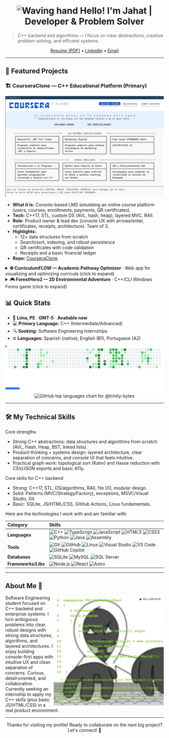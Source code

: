 <!-- markdownlint-disable MD033 -->
<h1 align="center"><img alt="Waving hand" src="https://media.giphy.com/media/hvRJCLFzcasrR4ia7z/giphy.gif" width="35"> Hello! I'm Jahat | Developer & Problem Solver</h1>
<!-- markdownlint-enable MD033 -->

> C++ backend and algorithms — I focus on clear abstractions, creative problem solving, and efficient systems.

<!-- markdownlint-disable MD033 -->
<div align="center">
  <a href=".github/assets/Resume_ES_Jahat_Trinidad.pdf">Resume (PDF)</a>
  •
  <a href="https://www.linkedin.com/in/trinitybytes">LinkedIn</a>
  •
  <a href="mailto:jahatjassiel@outlook.com">Email</a>
</div>
<!-- markdownlint-enable MD033 -->

---

## 🚀 Featured Projects

### 🏗️ CourseraClone — C++ Educational Platform (Primary)

<!-- markdownlint-disable MD033 -->
<div align="center">
  <img src=".github/assets/screenshots/coursera-clone-main.png" alt="CourseraClone console UI main menu" width="640"/>
</div>

- **What it is:** Console-based LMS simulating an online course platform (users, courses, enrollments, payments, QR certificates).
- **Tech:** C++17, STL, custom DS (AVL, hash, heap), layered MVC, RAII.
- **Role:** Product owner & lead dev (console UX with arrows/enter, certificates, receipts, architecture). Team of 3.
- **Highlights:**
  - 12+ data structures from scratch
  - Search/sort, indexing, and robust persistence
  - QR certificates with code validation
  - Receipts and a basic financial ledger
- **Repo:** [CourseraClone](https://github.com/trinity-bytes/CourseraClone)

<details>
  <summary><strong>🌐 CurriculumFLOW — Academic Pathway Optimizer</strong> · Web app for visualizing and optimizing curricula (click to expand)</summary>

  <div align="center">
    <img src=".github/assets/screenshots/curriculum-flow-graph.png" alt="CurriculumFLOW curriculum graph visualization" width="640"/>
  </div>

- **What it is:** Visualize prerequisites and generate valid study plans with topological sorting.
- **Tech:** HTML/CSS/JS, Bootstrap 5, Cytoscape.js, Dagre.js.
- **Highlights:** Kahn topo sort + Hasse reduction; CSV/JSON import-export; offline ready.
- **Links:** [Repo](https://github.com/trinity-bytes/CurriculumFLOW) · [Live](https://trinity-bytes.github.io/CurriculumFLOW/)

</details>

<details>
  <summary><strong>🎮 ForestHero2 — 2D Environmental Adventure</strong> · C++/CLI Windows Forms game (click to expand)</summary>

  <div align="center">
    <img src=".github/assets/screenshots/forest-hero-gameplay.png" alt="ForestHero2 pixel-art gameplay" width="640"/>
  </div>

- **What it is:** Pixel-art game about protecting and reforesting a forest; resource management and combat.
- **Tech:** C++14, C++/CLI, Windows Forms, System::Drawing; basic audio and persistence.
- **Highlights:** Solid game loop (states/input/timing), reforestation mechanics, UI screens, sound effects/music.
- **Link:** [Repo](https://github.com/trinity-bytes/ForestHero2)

<!-- markdownlint-enable MD033 -->
</details>

## 📊 Quick Stats

- :round_pushpin: **Lima, PE** · **GMT-5** · **Available now**
- :computer: **Primary Language:** C++ (Intermediate/Advanced)
- :mag: **Seeking:** Software Engineering Internships
- :globe_with_meridians: **Languages:** Spanish (native), English (B1), Portuguese (A2)

<!-- markdownlint-disable MD033 -->
<picture>
  <source
    media="(prefers-color-scheme: dark)"
    srcset="images/breakout-dark.svg"
  />
  <source
    media="(prefers-color-scheme: light)"
    srcset="images/breakout-light.svg"
  />
  <img alt="Breakout mini-game SVG (light mode)" src="images/breakout-light.svg" />
</picture>

<div align="center">
  <picture>
  <source media="(prefers-color-scheme: dark)" srcset="https://github-readme-stats.vercel.app/api/top-langs/?username=trinity-bytes&theme=catppuccin_mocha&hide_border=false&include_all_commits=true&count_private=true&layout=compact&cache_seconds=7200" />
  <source media="(prefers-color-scheme: light)" srcset="https://github-readme-stats.vercel.app/api/top-langs/?username=trinity-bytes&theme=catppuccin_latte&hide_border=false&include_all_commits=true&count_private=true&layout=compact&cache_seconds=7200" />
  <img alt="GitHub top languages chart for @trinity-bytes" src="https://github-readme-stats.vercel.app/api/top-langs/?username=trinity-bytes&theme=catppuccin_latte&hide_border=false&include_all_commits=true&count_private=true&layout=compact&cache_seconds=7200" />
  </picture>
</div>
<!-- markdownlint-enable MD033 -->

---

## 🛠️ My Technical Skills

Core strengths

- Strong C++ abstractions: data structures and algorithms from scratch (AVL, Hash, Heap, BST, linked lists).
- Product-thinking + systems design: layered architecture, clear separation of concerns, and console UI that feels intuitive.
- Practical graph work: topological sort (Kahn) and Hasse reduction with CSV/JSON exports and basic A11y.

Core skills for C++ backend

- Strong: C++17, STL, DS/algorithms, RAII, file I/O, modular design.
- Solid: Patterns (MVC/Strategy/Factory), exceptions, MSVC/Visual Studio, Git.
- Basic: SQLite, JS/HTML/CSS, GitHub Actions, Linux fundamentals.

Here are the technologies I work with and am familiar with:

| Category            | Skills                                                                                                                                                                                                                                                                                                                                                                                                                                                                                                                                                                                                                                                                                                                                                                                                                                                                    |
| :------------------ | :------------------------------------------------------------------------------------------------------------------------------------------------------------------------------------------------------------------------------------------------------------------------------------------------------------------------------------------------------------------------------------------------------------------------------------------------------------------------------------------------------------------------------------------------------------------------------------------------------------------------------------------------------------------------------------------------------------------------------------------------------------------------------------------------------------------------------------------------------------------------ |
| **Languages**       | ![C++](https://img.shields.io/badge/-C++-00599C?style=for-the-badge&logo=cplusplus&logoColor=white) ![TypeScript](https://img.shields.io/badge/-TypeScript-3178C6?style=for-the-badge&logo=typescript&logoColor=white) ![JavaScript](https://img.shields.io/badge/-JavaScript-F7DF1E?style=for-the-badge&logo=javascript&logoColor=black) ![HTML5](https://img.shields.io/badge/-HTML5-E34F26?style=for-the-badge&logo=html5&logoColor=white) ![CSS3](https://img.shields.io/badge/-CSS3-1572B6?style=for-the-badge&logo=css3&logoColor=white) ![Python](https://img.shields.io/badge/-Python-3776AB?style=for-the-badge&logo=python&logoColor=white) ![Java](https://img.shields.io/badge/-Java-007396?style=for-the-badge&logo=java&logoColor=white) ![Assembly](https://img.shields.io/badge/-Assembly-654FF0?style=for-the-badge&logo=assemblyscript&logoColor=white) |
| **Tools**           | ![Git](https://img.shields.io/badge/-Git-F05032?style=for-the-badge&logo=git&logoColor=white) ![GitHub](https://img.shields.io/badge/-GitHub-181717?style=for-the-badge&logo=github&logoColor=white) ![Linux](https://img.shields.io/badge/-Linux-FCC624?style=for-the-badge&logo=linux&logoColor=black) ![Visual Studio](https://img.shields.io/badge/-Visual%20Studio-5C2D91?style=for-the-badge&logo=visualstudio&logoColor=white) ![VS Code](https://img.shields.io/badge/-VS%20Code-007ACC?style=for-the-badge&logo=visualstudiocode&logoColor=white) ![GitHub Copilot](https://img.shields.io/badge/-GitHub%20Copilot-000000?style=for-the-badge&logo=githubcopilot&logoColor=white)                                                                                                                                                                                |
| **Databases**       | ![SQLite](https://img.shields.io/badge/-SQLite-003B57?style=for-the-badge&logo=sqlite&logoColor=white) ![MySQL](https://img.shields.io/badge/-MySQL-4479A1?style=for-the-badge&logo=mysql&logoColor=white) ![SQL Server](https://img.shields.io/badge/-SQL%20Server-CC2927?style=for-the-badge&logo=microsoftsqlserver&logoColor=white)                                                                                                                                                                                                                                                                                                                                                                                                                                                                                                                                   |
| **Frameworks/Libs** | ![Node.js](https://img.shields.io/badge/-Node.js-339933?style=for-the-badge&logo=nodedotjs&logoColor=white) ![React](https://img.shields.io/badge/-React-61DAFB?style=for-the-badge&logo=react&logoColor=black) ![Astro](https://img.shields.io/badge/-Astro-0C1222?style=for-the-badge&logo=astro&logoColor=white)                                                                                                                                                                                                                                                                                                                                                                                                                                                                                                                                                       |

---

## About Me 🎯

<!-- markdownlint-disable MD033 -->
<picture>
  <source media="(prefers-color-scheme: dark)" srcset=".github/assets/gifs/about-me-coding-dark.gif" />
  <source media="(prefers-color-scheme: light)" srcset=".github/assets/gifs/about-me-coding-light.gif" />
  <img align="right" alt="Animated illustration of a person coding at a desk (looping GIF)" width="350" src=".github/assets/gifs/about-me-coding-light.gif" />
</picture>
<!-- markdownlint-enable MD033 -->

Software Engineering student focused on C++ backend and enterprise systems. I turn ambiguous problems into clear, robust designs with strong data structures, algorithms, and layered architectures. I enjoy building console-first apps with intuitive UX and clean separation of concerns. Curious, detail‑oriented, and collaborative. Currently seeking an internship to apply my C++ skills (plus basic JS/HTML/CSS) in a real product environment.

---

<!-- markdownlint-disable MD033 -->
<div align="center">
Thanks for visiting my profile! Ready to collaborate on the next big project? Let's connect! 🚀
</div>
<!-- markdownlint-enable MD033 -->
